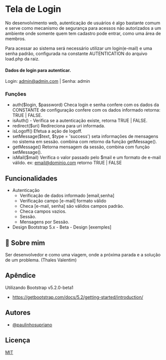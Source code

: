 # Tela de Login 
No desenvolvimento web, autenticação de usuários é algo bastante comum e serve como mecanismo de segurança para acessos não autorizados a um ambiente onde somente quem tem cadastro pode entrar, como uma área de membros. 

Para acessar ao sistema será necessário utilizar um login(e-mail) e uma senha padrão, configurada na constante AUTENTICATION do arquivo load.php da raiz.

#### Dados de login para autenticar.
Login: admin@admin.com | Senha: admin


### Funções 
* auth($login, $password) Checa login e senha confere com os dados da CONSTANTE de configuração confere com os dados informado retorna: TRUE | FALSE.
* isAuth() - Verifica se a autenticação existe, retorna TRUE | FALSE. 
* redirect($uri) Redireciona para uri informada.
* isLogoff() Efetua a ação de logoff.
* setMessage($text, $type = 'success') seta informações de mensagens no sistema em sessão. combina com retorno da função getMessage().
* getMessage() Retorna mensagem da sessão, combina com função setMessage().
* isMail($mail) Verifica o valor passado pelo $mail e um formato de e-mail válido. ex: email@dominio.com retorno TRUE | FALSE


## Funcionalidades

- Autenticação
    - Verificação de dados informado [email,senha]
    - Verificação campo [e-mail] formato válido
    - Checa [e-mail, senha] são válidos campos padrão.
    - Checa campos vazios.
    - Sessão.
    - Mensagens por Sessão.
- Design Bootstrap 5.x - Beta - Design [exemples]


## 🚀 Sobre mim
Ser desenvolvedor e como uma viagem, onde a próxima parada e a solução de um problema.
(Thales Valentim)
## Apêndice

Utilizando Bootstrap v5.2.0-beta1
- https://getbootstrap.com/docs/5.2/getting-started/introduction/


## Autores

- [@paulinhosupriano](https://www.github.com/paulinhosupriano)


## Licença

[MIT](https://choosealicense.com/licenses/mit/)

